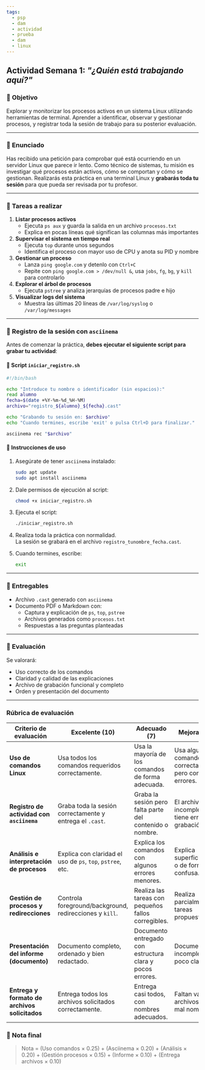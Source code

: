```yaml
---
tags:
  - psp
  - dam
  - actividad
  - prueba
  - dam
  - linux
---
```


## Actividad Semana 1: _"¿Quién está trabajando aquí?"_

### 🎯 Objetivo

Explorar y monitorizar los procesos activos en un sistema Linux utilizando herramientas de terminal. Aprender a identificar, observar y gestionar procesos, y registrar toda la sesión de trabajo para su posterior evaluación.

---

### 📝 Enunciado

Has recibido una petición para comprobar qué está ocurriendo en un servidor Linux que parece ir lento. Como técnico de sistemas, tu misión es investigar qué procesos están activos, cómo se comportan y cómo se gestionan. Realizarás esta práctica en una terminal Linux y **grabarás toda tu sesión** para que pueda ser revisada por tu profesor.

---

### 🧩 Tareas a realizar

1. **Listar procesos activos**
    - Ejecuta `ps aux` y guarda la salida en un archivo `procesos.txt`
    - Explica en pocas líneas qué significan las columnas más importantes
2. **Supervisar el sistema en tiempo real**
    - Ejecuta `top` durante unos segundos
    - Identifica el proceso con mayor uso de CPU y anota su PID y nombre
3. **Gestionar un proceso**
    - Lanza `ping google.com` y detenlo con `Ctrl+C`
    - Repite con `ping google.com > /dev/null &`, usa `jobs`, `fg`, `bg`, y `kill` para controlarlo
4. **Explorar el árbol de procesos**
    - Ejecuta `pstree` y analiza jerarquías de procesos padre e hijo
5. **Visualizar logs del sistema**
    - Muestra las últimas 20 líneas de `/var/log/syslog` o `/var/log/messages`

---

### 🎥 Registro de la sesión con `asciinema`

Antes de comenzar la práctica, **debes ejecutar el siguiente script para grabar tu actividad**:

#### 🔧 Script `iniciar_registro.sh`

```bash
#!/bin/bash

echo "Introduce tu nombre o identificador (sin espacios):"
read alumno
fecha=$(date +%Y-%m-%d_%H-%M)
archivo="registro_${alumno}_${fecha}.cast"

echo "Grabando tu sesión en: $archivo"
echo "Cuando termines, escribe 'exit' o pulsa Ctrl+D para finalizar."

asciinema rec "$archivo"
```

#### 🧰 Instrucciones de uso

1. Asegúrate de tener `asciinema` instalado:

    ```bash
    sudo apt update
    sudo apt install asciinema
    ```

2. Dale permisos de ejecución al script:

    ```bash
    chmod +x iniciar_registro.sh
    ```

3. Ejecuta el script:

    ```bash
    ./iniciar_registro.sh
    ```

4. Realiza toda la práctica con normalidad.  
    La sesión se grabará en el archivo `registro_tunombre_fecha.cast`.

5. Cuando termines, escribe:

    ```bash
    exit
    ```


---

### 📎 Entregables

- Archivo `.cast` generado con `asciinema`
- Documento PDF o Markdown con:
    - Captura y explicación de `ps`, `top`, `pstree`
    - Archivos generados como `procesos.txt`
    - Respuestas a las preguntas planteadas

---

### 📘 Evaluación

Se valorará:

- Uso correcto de los comandos
- Claridad y calidad de las explicaciones
- Archivo de grabación funcional y completo
- Orden y presentación del documento

---

### Rúbrica de evaluación 

|Criterio de evaluación|Excelente (10)|Adecuado (7)|Mejorable (5)|Insuficiente (0–4)|Peso|
|---|---|---|---|---|---|
|**Uso de comandos Linux**|Usa todos los comandos requeridos correctamente.|Usa la mayoría de los comandos de forma adecuada.|Usa algunos comandos correctamente, pero comete errores.|Usa los comandos de forma incorrecta o no los utiliza.|25%|
|**Registro de actividad con `asciinema`**|Graba toda la sesión correctamente y entrega el `.cast`.|Graba la sesión pero falta parte del contenido o nombre.|El archivo está incompleto o tiene errores de grabación.|No entrega el archivo `.cast`.|20%|
|**Análisis e interpretación de procesos**|Explica con claridad el uso de `ps`, `top`, `pstree`, etc.|Explica los comandos con algunos errores menores.|Explica superficialmente o de forma confusa.|No aporta explicaciones o son incorrectas.|20%|
|**Gestión de procesos y redirecciones**|Controla foreground/background, redirecciones y `kill`.|Realiza las tareas con pequeños fallos corregibles.|Realiza parcialmente las tareas propuestas.|No logra realizar las tareas de gestión de procesos.|15%|
|**Presentación del informe (documento)**|Documento completo, ordenado y bien redactado.|Documento entregado con estructura clara y pocos errores.|Documento incompleto o poco claro.|No entrega el documento o está muy desordenado.|10%|
|**Entrega y formato de archivos solicitados**|Entrega todos los archivos solicitados correctamente.|Entrega casi todos, con nombres adecuados.|Faltan varios archivos o están mal nombrados.|No se entregan los archivos requeridos.|10%|

### 🧮 Nota final

> Nota = (Uso comandos × 0.25) + (Asciinema × 0.20) + (Análisis × 0.20) + (Gestión procesos × 0.15) + (Informe × 0.10) + (Entrega archivos × 0.10)
